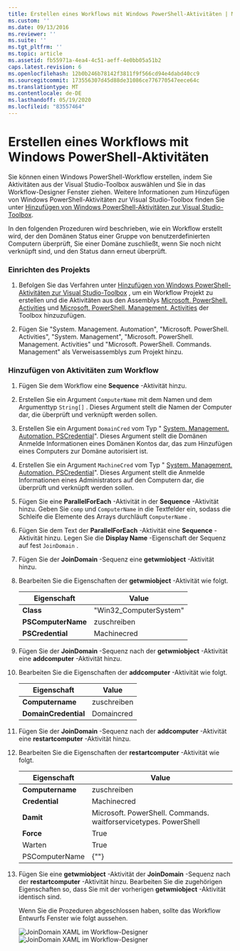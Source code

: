 ```yaml
---
title: Erstellen eines Workflows mit Windows PowerShell-Aktivitäten | Microsoft-Dokumentation
ms.custom: ''
ms.date: 09/13/2016
ms.reviewer: ''
ms.suite: ''
ms.tgt_pltfrm: ''
ms.topic: article
ms.assetid: fb55971a-4ea4-4c51-aeff-4e0bb05a51b2
caps.latest.revision: 6
ms.openlocfilehash: 12b0b246b78142f3811f9f566cd94e4dabd40cc9
ms.sourcegitcommit: 173556307d45d88de31086ce776770547eece64c
ms.translationtype: MT
ms.contentlocale: de-DE
ms.lasthandoff: 05/19/2020
ms.locfileid: "83557464"
---
```

# <a name="creating-a-workflow-with-windows-powershell-activities"></a>Erstellen eines Workflows mit Windows PowerShell-Aktivitäten

Sie können einen Windows PowerShell-Workflow erstellen, indem Sie Aktivitäten aus der Visual Studio-Toolbox auswählen und Sie in das Workflow-Designer Fenster ziehen. Weitere Informationen zum Hinzufügen von Windows PowerShell-Aktivitäten zur Visual Studio-Toolbox finden Sie unter [Hinzufügen von Windows PowerShell-Aktivitäten zur Visual Studio-Toolbox](./adding-windows-powershell-activities-to-the-visual-studio-toolbox.md).

In den folgenden Prozeduren wird beschrieben, wie ein Workflow erstellt wird, der den Domänen Status einer Gruppe von benutzerdefinierten Computern überprüft, Sie einer Domäne zuschließt, wenn Sie noch nicht verknüpft sind, und den Status dann erneut überprüft.

### <a name="setting-up-the-project"></a>Einrichten des Projekts

1. Befolgen Sie das Verfahren unter [Hinzufügen von Windows PowerShell-Aktivitäten zur Visual Studio-Toolbox](./adding-windows-powershell-activities-to-the-visual-studio-toolbox.md) , um ein Workflow Projekt zu erstellen und die Aktivitäten aus den Assemblys [Microsoft. PowerShell. Activities](/dotnet/api/Microsoft.PowerShell.Activities) und [Microsoft. PowerShell. Management. Activities](/dotnet/api/Microsoft.PowerShell.Management.Activities) der Toolbox hinzuzufügen.

2. Fügen Sie "System. Management. Automation", "Microsoft. PowerShell. Activities", "System. Management", "Microsoft. PowerShell. Management. Activities" und "Microsoft. PowerShell. Commands. Management" als Verweisassemblys zum Projekt hinzu.

### <a name="adding-activities-to-the-workflow"></a>Hinzufügen von Aktivitäten zum Workflow

1. Fügen Sie dem Workflow eine **Sequence** -Aktivität hinzu.

2. Erstellen Sie ein Argument `ComputerName` mit dem Namen und dem Argumenttyp `String[]` . Dieses Argument stellt die Namen der Computer dar, die überprüft und verknüpft werden sollen.

3. Erstellen Sie ein Argument `DomainCred` vom Typ " [System. Management. Automation. PSCredential](/dotnet/api/System.Management.Automation.PSCredential)". Dieses Argument stellt die Domänen Anmelde Informationen eines Domänen Kontos dar, das zum Hinzufügen eines Computers zur Domäne autorisiert ist.

4. Erstellen Sie ein Argument `MachineCred` vom Typ " [System. Management. Automation. PSCredential](/dotnet/api/System.Management.Automation.PSCredential)". Dieses Argument stellt die Anmelde Informationen eines Administrators auf den Computern dar, die überprüft und verknüpft werden sollen.

5. Fügen Sie eine **ParallelForEach** -Aktivität in der **Sequence** -Aktivität hinzu. Geben Sie `comp` und `ComputerName` in die Textfelder ein, sodass die Schleife die Elemente des Arrays durchläuft `ComputerName` .

6. Fügen Sie dem Text der **ParallelForEach** -Aktivität eine **Sequence** -Aktivität hinzu. Legen Sie die **Display Name** -Eigenschaft der Sequenz auf fest `JoinDomain` .

7. Fügen Sie der **JoinDomain** -Sequenz eine **getwmiobject** -Aktivität hinzu.

8. Bearbeiten Sie die Eigenschaften der **getwmiobject** -Aktivität wie folgt.

   |Eigenschaft|Value|
   |--------------|-----------|
   |**Class**|"Win32_ComputerSystem"|
   |**PSComputerName**|zuschreiben|
   |**PSCredential**|Machinecred|

9. Fügen Sie der **JoinDomain** -Sequenz nach der **getwmiobject** -Aktivität eine **addcomputer** -Aktivität hinzu.

10. Bearbeiten Sie die Eigenschaften der **addcomputer** -Aktivität wie folgt.

    |Eigenschaft|Value|
    |--------------|-----------|
    |**Computername**|zuschreiben|
    |**DomainCredential**|Domaincred|

11. Fügen Sie der **JoinDomain** -Sequenz nach der **addcomputer** -Aktivität eine **restartcomputer** -Aktivität hinzu.

12. Bearbeiten Sie die Eigenschaften der **restartcomputer** -Aktivität wie folgt.

    |Eigenschaft|Value|
    |--------------|-----------|
    |**Computername**|zuschreiben|
    |**Credential**|Machinecred|
    |**Damit**|Microsoft. PowerShell. Commands. waitforservicetypes. PowerShell|
    |**Force**|True|
    |Warten|True|
    |PSComputerName|{""}|

13. Fügen Sie eine **getwmiobject** -Aktivität der **JoinDomain** -Sequenz nach der **restartcomputer** -Aktivität hinzu. Bearbeiten Sie die zugehörigen Eigenschaften so, dass Sie mit der vorherigen **getwmiobject** -Aktivität identisch sind.

    Wenn Sie die Prozeduren abgeschlossen haben, sollte das Workflow Entwurfs Fenster wie folgt aussehen.

    ![JoinDomain XAML im Workflow-Designer ](media/creating-a-workflow-with-windows-powershell-activities/joindomainworkflow.png)
     ![JoinDomain XAML im Workflow-Designer](media/creating-a-workflow-with-windows-powershell-activities/joindomainworkflow.png "Joindomainworkflow")
